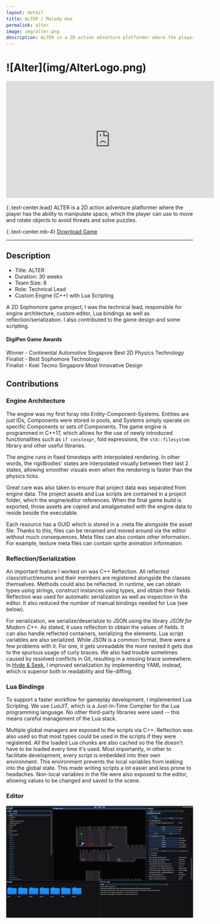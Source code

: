 ```yaml
---
layout: detail
title: ALTER | Malody Hoe
permalink: alter
image: img/alter.png
description: ALTER is a 2D action adventure platformer where the player has the ability to manipulate space to avoid threats and solve puzzles.
---
```

<div class="row">
  <div class="col-lg-6 col-sm-6 mt-3 mx-auto">
    <h1 markdown="1">![Alter](img/AlterLogo.png)</h1>
  </div>
</div>

<div class='embed-container'>
    <iframe width="560" height="315" src="https://www.youtube.com/embed/mGc2YTy8bLY?rel=0" frameborder="0" allow="accelerometer; autoplay; encrypted-media; gyroscope; picture-in-picture" allowfullscreen></iframe>
</div>

{:.text-center.lead}
ALTER is a 2D action adventure platformer where the player has the ability to manipulate space, which the player can use to move and rotate objects to avoid threats and solve puzzles.

{:.text-center.mb-4}
<a class="btn btn-lg btn-primary" href="https://games.digipen.edu/games/alter">Download Game</a>

<hr>

## Description

- Title: ALTER
- Duration: 30 weeks
- Team Size: 8
- Role: Technical Lead
- Custom Engine (C++) with Lua Scripting

A 2D Sophomore game project, I was the technical lead, responsible for engine architecture, custom editor,
Lua bindings as well as reflection/serialization. I also contributed to the game design and some scripting.

#### DigiPen Game Awards
Winner - Continental Automotive Singapore Best 2D Physics Technology  
Finalist - Best Sophomore Technology  
Finalist - Koei Tecmo Singapore Most Innovative Design

## Contributions

### Engine Architecture

The engine was my first foray into Entity-Component-Systems.
Entities are just IDs, Components were stored in pools,
and Systems simply operate on specific Components or sets of Components.
The game engine is programmed in C++17, which allows for the use of newly introduced functionalities
such as `if constexpr`, fold expressions, the `std::filesystem` library and other useful libraries.

The engine runs in fixed timesteps with interpolated rendering. In other words, the rigidbodies' states
are interpolated visually between their last 2 states, allowing smoother visuals even when the rendering is faster than
the physics ticks.

Great care was also taken to ensure that project data was separated from engine data. The project assets and Lua scripts
are contained in a project folder, which the engine/editor references. When the final game build is exported,
those assets are copied and amalgamated with the engine data to reside beside the executable.

Each resource has a GUID which is stored in a .meta file alongside the asset file. Thanks to this, files can
be renamed and moved around via the editor without much consequences. Meta files can also contain other information.
For example, texture meta files can contain sprite animation information.

### Reflection/Serialization

An important feature I worked on was C++ Reflection. All reflected class/struct/enums and their members are registered
alongside the classes themselves. Methods could also be reflected.
In runtime, we can obtain types using strings, construct instances using types, and obtain their fields.
Reflection was used for automatic serialization as well as inspection in the editor. It also reduced the number
of manual bindings needed for Lua (see below).

For serialization, we serialize/deserialize to JSON using the library *JSON for Modern C++*. As stated, it uses
reflection to obtain the values of fields. It can also handle reflected containers, serializing the elements.
Lua script variables are also serialized. While JSON is a common format, there were a few problems with it.
For one, it gets unreadable the more nested it gets due to the spurious usage of curly braces. We also had trouble
sometimes caused by resolved conflicts in Git, resulting in a missing brace somewhere. In [Hyde & Seek](/hydeandseek),
I improved serialization by implementing YAML instead, which is superior both in readability and file-diffing.

### Lua Bindings

To support a faster workflow for gameplay development, I implemented Lua Scripting. We use *LuaJIT*, which is a
Just-In-Time Compiler for the Lua programming language. No other third-party libraries were used -- this means
careful management of the Lua stack.

Multiple global managers are exposed to the scripts via C++. Reflection was also used so that most types could be
used in the scripts if they were registered. All the loaded Lua chunks are also cached so the file doesn't have to be
loaded every time it's used. Most importantly, in other to facilitate development, every script
is embedded into their own environment. This environment prevents the local variables from leaking into the
global state. This made writing scripts a lot easier and less prone to headaches. Non-local variables in the file
were also exposed to the editor, allowing values to be changed and saved to the scene.

### Editor

![Screenshot](img/alter_editor.png)